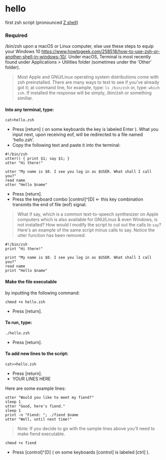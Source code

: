 # hello
first zsh script
(pronounced [Z shell](https://en.wikipedia.org/wiki/Z_shell))

### Required
/bin/zsh upon a macOS or Linux computer, else use these steps to equip your Windows 10 https://www.howtogeek.com/258518/how-to-use-zsh-or-another-shell-in-windows-10/. Under macOS, Terminal is most recently found under Applications > Utilities folder (sometimes under the 'Other' folder).

> Most Apple and GNU/Linux operating system distributions come with zsh preinstalled. There are many ways to test to see if you've already got it; at command line, for example, type: `ls /bin/zsh` or, type: `which zsh`. If installed the response will be simply, /bin/zsh or something similiar. 

#### Into any terminal, type:
```
cat>hello.zsh 
```
* Press [return] ( on some keyboards the key is labeled Enter ).
What you input next, upon receiving eof, will be redirected to a file named 'hello.zsh'.
* Copy the following text and paste it into the terminal:
```
#!/bin/zsh
utter() { print $1; say $1; }
utter "Hi there!"

utter "My name is $0. I see you log in as $USER. What shall I call you?"
read name
utter "Hello $name"
```
* Press [return].
* Press the keyboard combo [control]^[D] <- this key combination transmits the end of file (eof) signal.

> What if say, which is a common text-to-speech synthesizer on Apple computers which is also available for GNU/Linux & even Windows, is not installed? How would I modify the script to cut out the calls to ``say``?  Here's an example of the same script minus calls to say.  Notice the utter function has been removed:
```
#!/bin/zsh
print "Hi there!"

print "My name is $0. I see you log in as $USER. What shall I call you?"
read name
print "Hello $name"
```
#### Make the file executable
by inputting the following command:
```
chmod +x hello.zsh
```
* Press [return].
#### To run, type:
```
./hello.zsh
```
* Press [return].
#### To add new lines to the script:
```
cat>>hello.zsh
```
* Press [return].
* YOUR LINES HERE

Here are some example lines:
```
utter "Would you like to meet my fiend?"
sleep 1
utter "Good, here's fiend."
sleep 1
print -n "Fiend: "; ./fiend $name
utter "Well, until next time!"
```
> Note: If you decide to go with the sample lines above you'll need to make fiend executable.
```
chmod +x fiend
```
* Press [control]^[D] ( on some keyboards [control] is labeled [ctrl] ).
